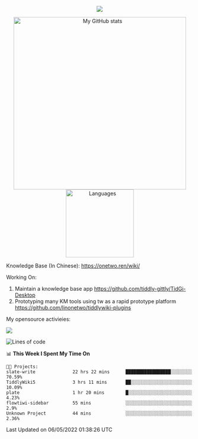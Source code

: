 <a href="https://github.com/linonetwo">
    <p align="center">
        <img src="https://github-profile-trophy.vercel.app/?username=linonetwo&column=7&theme=onedark"/>
    </p>
</a>
<a align="center" href="https://github.com/linonetwo">
  <p align="center">
    <img src="https://github-readme-stats.vercel.app/api?username=linonetwo&show_icons=true&count_private=true" alt="My GitHub stats" width="465"/>
    <img src="https://github-readme-stats.vercel.app/api/top-langs/?username=linonetwo&layout=compact&langs_count=10" alt="Languages" height="183">
  </p>
</a>

Knowledge Base (In Chinese): https://onetwo.ren/wiki/

Working On: 

1. Maintain a knowledge base app https://github.com/tiddly-gittly/TidGi-Desktop
1. Prototyping many KM tools using tw as a rapid prototype platform https://github.com/linonetwo/tiddlywiki-plugins

My opensource activieies:

![](https://visitor-badge.glitch.me/badge?page_id=linonetwo.linonetwo)

<!--START_SECTION:waka-->
![Lines of code](https://img.shields.io/badge/From%20Hello%20World%20I%27ve%20Written-2%20Million%20lines%20of%20code-blue)

📊 **This Week I Spent My Time On** 

```text
🐱‍💻 Projects: 
slate-write              22 hrs 22 mins      █████████████████░░░░░░░░   70.59% 
TiddlyWiki5              3 hrs 11 mins       ██░░░░░░░░░░░░░░░░░░░░░░░   10.09% 
plate                    1 hr 20 mins        █░░░░░░░░░░░░░░░░░░░░░░░░   4.23% 
flowtiwi-sidebar         55 mins             ░░░░░░░░░░░░░░░░░░░░░░░░░   2.9% 
Unknown Project          44 mins             ░░░░░░░░░░░░░░░░░░░░░░░░░   2.36%

```


 Last Updated on 06/05/2022 01:38:26 UTC
<!--END_SECTION:waka-->
